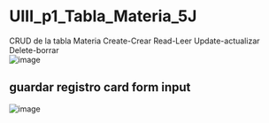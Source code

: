 # UIII_p1_Tabla_Materia_5J
CRUD de la tabla Materia  Create-Crear  Read-Leer  Update-actualizar Delete-borrar  
![image](https://github.com/user-attachments/assets/1bcaecf2-e38d-48b3-939f-f068384374b5)
## guardar registro card form input
![image](https://github.com/user-attachments/assets/16524451-5e94-4362-82a4-520ab8538765)
